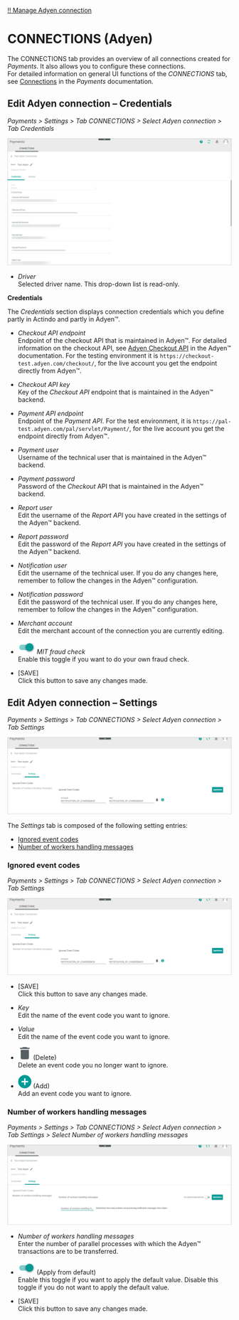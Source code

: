 [!! Manage Adyen connection](../Integration/02_ManageAdyenConnection.md)


# CONNECTIONS (Adyen)

The CONNECTIONS tab provides an overview of all connections created for *Payments*. It also allows you to configure these connections.   
For detailed information on general UI functions of the *CONNECTIONS* tab, see [Connections](../../Payments/UserInterface/08a_Connections.md) in the *Payments* documentation.


## Edit Adyen connection &ndash; Credentials

*Payments > Settings > Tab CONNECTIONS > Select Adyen connection > Tab Credentials*

![Edit Adyen credentials](../../Assets/Screenshots/Adyen/Integration/EditCredentials.png "[Edit Adyen credentials]")

- *Driver*  
    Selected driver name. This drop-down list is read-only.

**Credentials**

The *Credentials* section displays connection credentials which you define partly in Actindo and partly in Adyen&trade;. 

- *Checkout API endpoint*   
   Endpoint of the checkout API that is maintained in Adyen&trade;. For detailed information on the checkout API, see [Adyen Checkout API](https://docs.adyen.com/api-explorer/Checkout/71/overview "[https://docs.adyen.com/api-explorer/Checkout/71/overview]") in the Adyen&trade; documentation. For the testing environment it is `https://checkout-test.adyen.com/checkout/`, for the live account you get the endpoint directly from Adyen&trade;. 
     
- *Checkout API key*    
   Key of the *Checkout API* endpoint that is maintained in the Adyen&trade; backend.

- *Payment API endpoint*   
   Endpoint of the *Payment API*. For the test environment, it is `https://pal-test.adyen.com/pal/servlet/Payment/`, for the live account you get the endpoint directly from Adyen&trade;.

- *Payment user*   
   Username of the technical user that is maintained in the Adyen&trade; backend.

- *Payment password*   
   Password of the *Checkout* API that is maintained in the Adyen&trade; backend.

 - *Report user*  
     Edit the username of the *Report API* you have created in the settings of the Adyen&trade; backend.

 - *Report password*    
    Edit the password of the *Report API* you have created in the settings of the Adyen&trade; backend.

- *Notification user*  
    Edit the username of the technical user.<!---welches API?--> If you do any changes here, remember to follow the changes in the Adyen&trade; configuration.

- *Notification password*   
   Edit the password of the technical user.<!---welches API?--> If you do any changes here, remember to follow the changes in the Adyen&trade; configuration.

- *Merchant account*   
  Edit the merchant account of the connection you are currently editing.

- ![Toggle](../../Assets/Icons/Toggle.png "[Toggle]") *MIT fraud check*   
   Enable this toggle if you want to do your own fraud check.
 
- [SAVE]  
    Click this button to save any changes made.


## Edit Adyen connection &ndash; Settings

*Payments > Settings > Tab CONNECTIONS > Select Adyen connection > Tab Settings*

![Edit Adyen settings](../../Assets/Screenshots/Adyen/Integration/IgnoredEventCodeDone.png "[Edit Adyen settings]")

The *Settings* tab is composed of the following setting entries:
- [Ignored event codes](#ignored-event-codes)
- [Number of workers handling messages](#number-of-workers-handling-messages)


### Ignored event codes

*Payments > Settings > Tab CONNECTIONS > Select Adyen connection > Tab Settings*

![Edit Adyen settings](../../Assets/Screenshots/Adyen/Integration/IgnoredEventCodeDone.png "[Edit Adyen settings]")

- [SAVE]  
  Click this button to save any changes made.

- *Key*   
   Edit the name of the event code you want to ignore.

- *Value*   
   Edit the name of the event code you want to ignore.

- ![Delete](../../Assets/Icons/Trash01.png "[Delete]") (Delete)   
   Delete an event code you no longer want to ignore.    
      
- ![Add](../../Assets/Icons/Plus04.png "[Add]") (Add)    
   Add an event code you want to ignore.



### Number of workers handling messages

*Payments > Settings > Tab CONNECTIONS > Select Adyen connection > Tab Settings > Select Number of workers handling messages*

![Number of workers](../../Assets/Screenshots/Adyen/Integration/NumberOfWorkers.png "[Number of workers]")

- *Number of workers handling messages*   
   Enter the number of parallel processes with which the Adyen&trade; transactions are to be transferred. 

- ![Toggle](../../Assets/Icons/Toggle.png "[Toggle]") (Apply from default)   
   Enable this toggle if you want to apply the default value. Disable this toggle if you do not want to apply the default value.

- [SAVE]  
  Click this button to save any changes made.

